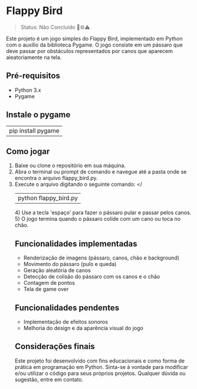 <h1>Flappy Bird </h1>

> Status: Não Concluído 🔧⚙️⚠️

Este projeto é um jogo simples do Flappy Bird, implementado em Python com o auxílio da biblioteca Pygame. O jogo consiste em um pássaro que deve passar por obstáculos representados por canos que aparecem aleatoriamente na tela.

## Pré-requisitos
* Python 3.x
* Pygame

## Instale o pygame
<table>
  <tr>
    <td>pip install pygame</td>
  </tr>
 </table>

## Como jogar
1) Baixe ou clone o repositório em sua máquina.
2) Abra o terminal ou prompt de comando e navegue até a pasta onde se encontra o arquivo flappy_bird.py.
3) Execute o arquivo digitando o seguinte comando:
 </<table>
  <tr>
    <td>python flappy_bird.py
</td>
  </tr>
 </table>
4) Use a tecla 'espaço' para fazer o pássaro pular e passar pelos canos.
5) O jogo termina quando o pássaro colide com um cano ou toca no chão.

## Funcionalidades implementadas
* Renderização de imagens (pássaro, canos, chão e background)
* Movimento do pássaro (pulo e queda)
* Geração aleatória de canos
* Detecção de colisão do pássaro com os canos e o chão
* Contagem de pontos
* Tela de game over

## Funcionalidades pendentes
* Implementação de efeitos sonoros
* Melhoria do design e da aparência visual do jogo

## Considerações finais
Este projeto foi desenvolvido com fins educacionais e como forma de prática em programação em Python. Sinta-se à vontade para modificar e/ou utilizar o código para seus próprios projetos. Qualquer dúvida ou sugestão, entre em contato.


